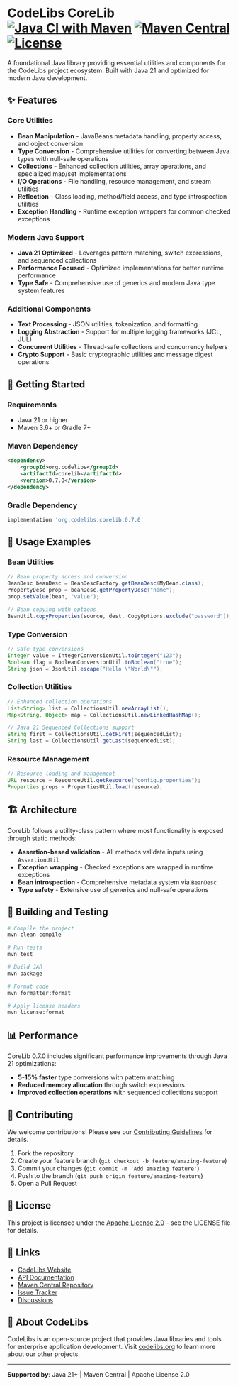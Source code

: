 # CodeLibs CoreLib [![Java CI with Maven](https://github.com/codelibs/corelib/actions/workflows/maven.yml/badge.svg)](https://github.com/codelibs/corelib/actions/workflows/maven.yml) [![Maven Central](https://img.shields.io/maven-central/v/org.codelibs/corelib.svg)](https://central.sonatype.com/artifact/org.codelibs/corelib) [![License](https://img.shields.io/badge/License-Apache%202.0-blue.svg)](https://opensource.org/licenses/Apache-2.0)

A foundational Java library providing essential utilities and components for the CodeLibs project ecosystem. Built with Java 21 and optimized for modern Java development.

## ✨ Features

### Core Utilities
- **Bean Manipulation** - JavaBeans metadata handling, property access, and object conversion
- **Type Conversion** - Comprehensive utilities for converting between Java types with null-safe operations
- **Collections** - Enhanced collection utilities, array operations, and specialized map/set implementations
- **I/O Operations** - File handling, resource management, and stream utilities
- **Reflection** - Class loading, method/field access, and type introspection utilities
- **Exception Handling** - Runtime exception wrappers for common checked exceptions

### Modern Java Support
- **Java 21 Optimized** - Leverages pattern matching, switch expressions, and sequenced collections
- **Performance Focused** - Optimized implementations for better runtime performance
- **Type Safe** - Comprehensive use of generics and modern Java type system features

### Additional Components
- **Text Processing** - JSON utilities, tokenization, and formatting
- **Logging Abstraction** - Support for multiple logging frameworks (JCL, JUL)
- **Concurrent Utilities** - Thread-safe collections and concurrency helpers
- **Crypto Support** - Basic cryptographic utilities and message digest operations

## 🚀 Getting Started

### Requirements
- Java 21 or higher
- Maven 3.6+ or Gradle 7+

### Maven Dependency
```xml
<dependency>
    <groupId>org.codelibs</groupId>
    <artifactId>corelib</artifactId>
    <version>0.7.0</version>
</dependency>
```

### Gradle Dependency
```gradle
implementation 'org.codelibs:corelib:0.7.0'
```

## 📖 Usage Examples

### Bean Utilities
```java
// Bean property access and conversion
BeanDesc beanDesc = BeanDescFactory.getBeanDesc(MyBean.class);
PropertyDesc prop = beanDesc.getPropertyDesc("name");
prop.setValue(bean, "value");

// Bean copying with options
BeanUtil.copyProperties(source, dest, CopyOptions.exclude("password"));
```

### Type Conversion
```java
// Safe type conversions
Integer value = IntegerConversionUtil.toInteger("123");
Boolean flag = BooleanConversionUtil.toBoolean("true");
String json = JsonUtil.escape("Hello \"World\"");
```

### Collection Utilities
```java
// Enhanced collection operations
List<String> list = CollectionsUtil.newArrayList();
Map<String, Object> map = CollectionsUtil.newLinkedHashMap();

// Java 21 Sequenced Collections support
String first = CollectionsUtil.getFirst(sequencedList);
String last = CollectionsUtil.getLast(sequencedList);
```

### Resource Management
```java
// Resource loading and management
URL resource = ResourceUtil.getResource("config.properties");
Properties props = PropertiesUtil.load(resource);
```

## 🏗️ Architecture

CoreLib follows a utility-class pattern where most functionality is exposed through static methods:

- **Assertion-based validation** - All methods validate inputs using `AssertionUtil`
- **Exception wrapping** - Checked exceptions are wrapped in runtime exceptions
- **Bean introspection** - Comprehensive metadata system via `BeanDesc`
- **Type safety** - Extensive use of generics and null-safe operations

## 🧪 Building and Testing

```bash
# Compile the project
mvn clean compile

# Run tests
mvn test

# Build JAR
mvn package

# Format code
mvn formatter:format

# Apply license headers
mvn license:format
```

## 📊 Performance

CoreLib 0.7.0 includes significant performance improvements through Java 21 optimizations:

- **5-15% faster** type conversions with pattern matching
- **Reduced memory allocation** through switch expressions
- **Improved collection operations** with sequenced collections support

## 🤝 Contributing

We welcome contributions! Please see our [Contributing Guidelines](CONTRIBUTING.md) for details.

1. Fork the repository
2. Create your feature branch (`git checkout -b feature/amazing-feature`)
3. Commit your changes (`git commit -m 'Add amazing feature'`)
4. Push to the branch (`git push origin feature/amazing-feature`)
5. Open a Pull Request

## 📄 License

This project is licensed under the [Apache License 2.0](LICENSE) - see the LICENSE file for details.

## 🔗 Links

- [CodeLibs Website](https://codelibs.org)
- [API Documentation](https://javadoc.io/doc/org.codelibs/corelib)
- [Maven Central Repository](https://central.sonatype.com/artifact/org.codelibs/corelib)
- [Issue Tracker](https://github.com/codelibs/corelib/issues)
- [Discussions](https://github.com/codelibs/corelib/discussions)

## 🏢 About CodeLibs

CodeLibs is an open-source project that provides Java libraries and tools for enterprise application development. Visit [codelibs.org](https://codelibs.org) to learn more about our other projects.

---

**Supported by**: Java 21+ | Maven Central | Apache License 2.0